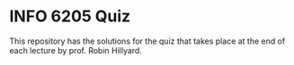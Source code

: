 # INFO 6205 Quiz

This repository has the solutions for the quiz that takes place at the end of each lecture by prof. Robin Hillyard.